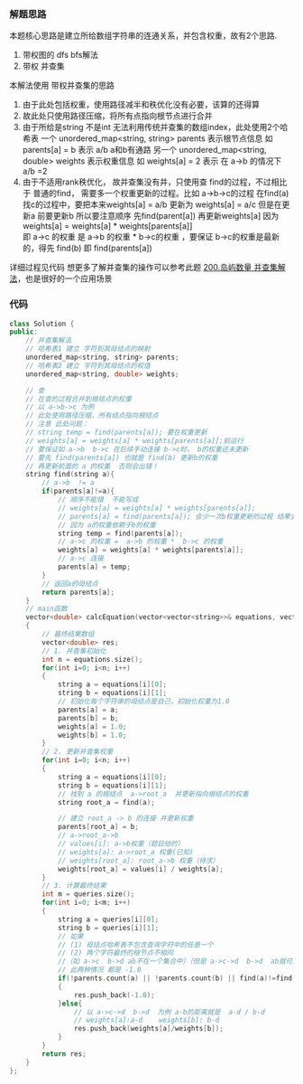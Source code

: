 ### 解题思路
本题核心思路是建立所给数组字符串的连通关系，并包含权重，故有2个思路.
1. 带权图的 dfs bfs解法
2. 带权 并查集

本解法使用 带权并查集的思路
1. 由于此处包括权重，使用路径减半和秩优化没有必要，该算的还得算
2. 故此处只使用路径压缩，将所有点指向根节点进行合并
3. 由于所给是string 不是int 无法利用传统并查集的数组index，此处使用2个哈希表
一个 unordered_map<string, string> parents 表示根节点信息
如 parents[a] = b 表示 a/b  a和b有通路
另一个 unordered_map<string, double> weights 表示权重信息
如 weights[a] = 2 表示 在 a->b 的情况下 a/b =2 
4. 由于不适用rank秩优化， 故并查集没有并，只使用查 find的过程，不过相比于
普通的find， 需要多一个权重更新的过程。比如 a->b->c的过程 
在find(a) 找c的过程中，要把本来weights[a] = a/b 更新为 weights[a] = a/c
但是在更新a 前要更新b 所以要注意顺序 先find(parent[a]) 再更新weights[a]
因为 weights[a] = weights[a] * weights[parents[a]]  
即 a->c 的权重 是 a->b 的权重 * b->c的权重 ，要保证 b->c的权重是最新的，得先 find(b)
即 find(parents[a])

详细过程见代码
想更多了解并查集的操作可以参考此题 [200.岛屿数量 并查集解法](https://leetcode-cn.com/problems/number-of-islands/solution/dao-yu-shu-liang-dfs-by-wang-xiao-shuai-ve/)，也是很好的一个应用场景

### 代码

```cpp
class Solution {
public:
    // 并查集解法
    // 哈希表1 建立 字符到其母结点的映射
    unordered_map<string, string> parents;
    // 哈希表2 建立 字符到其母结点的权值
    unordered_map<string, double> weights;

    // 查  
    // 在查的过程合并到根结点的权重
    // 以 a->b->c 为例
    // 此处使用路径压缩，所有结点指向根结点
    // 注意 此处问题：
    // string temp = find(parents[a]); 要在权重更新
    // weights[a] = weights[a] * weights[parents[a]];前运行
    // 要保证如 a->b  b->c 在后续手动连接 b->c时， b的权重还未更新
    // 要先 find(parents[a]) 也就是 find(b) 更新b的权重
    // 再更新前面的 a 的权重  否则会出错！ 
    string find(string a){
        // a->b  != a
        if(parents[a]!=a){
            // 顺序不能错  不能写成  
            // weights[a] = weights[a] * weights[parents[a]];
            // parents[a] = find(parents[a]); 会少一次b权重更新的过程 结果会出错
            // 因为 a的权重依赖于b的权重
            string temp = find(parents[a]);
            // a->c 的权重 =  a->b 的权重 *  b->c 的权重
            weights[a] = weights[a] * weights[parents[a]];
            // a->c 连接
            parents[a] = temp;
        }
        // 返回a的母结点
        return parents[a]; 
    }
    // main函数
    vector<double> calcEquation(vector<vector<string>>& equations, vector<double>& values, vector<vector<string>>& queries) 
    {
        // 最终结果数组
        vector<double> res;
        // 1. 并查集初始化 
        int n = equations.size();
        for(int i=0; i<n; i++)
        {
            string a = equations[i][0];
            string b = equations[i][1];
            // 初始化每个字符串的母结点是自己，初始化权重为1.0
            parents[a] = a;
            parents[b] = b;
            weights[a] = 1.0;
            weights[b] = 1.0;
        }
        // 2. 更新并查集权重
        for(int i=0; i<n; i++)
        {
            string a = equations[i][0];
            string b = equations[i][1];
            // 找到 a 的根结点  a->root_a  并更新指向根结点的权重
            string root_a = find(a);   

            // 建立 root_a -> b 的连接 并更新权重
            parents[root_a] = b;   
            // a->root_a->b   
            // values[i]: a->b权重（题目给的）
            // weights[a]: a->root_a 权重(已知)
            // weights[root_a]: root_a->b 权重（待求）
            weights[root_a] = values[i] / weights[a];
        }
        // 3. 计算最终结果
        int m = queries.size();
        for(int i=0; i<m; i++)
        {
            string a = queries[i][0];
            string b = queries[i][1];
            // 如果 
            // (1) 母结点哈希表不包含查询字符中的任意一个
            // (2) 两个字符最终的根节点不相同
            //（如 a->c  b->d ab不在一个集合中）（但是 a->c->d  b->d  ab就可以）
            // 此两种情况 都是 -1.0
            if(!parents.count(a) || !parents.count(b) || find(a)!=find(b))
            {
                res.push_back(-1.0);
            }else{
                // 以 a->c->d  b->d  为例 a-b的距离就是  a-d / b-d  
                // weights[a]:a-d    weights[b]: b-d
                res.push_back(weights[a]/weights[b]);
            }
        }
        return res;
    }
};
```